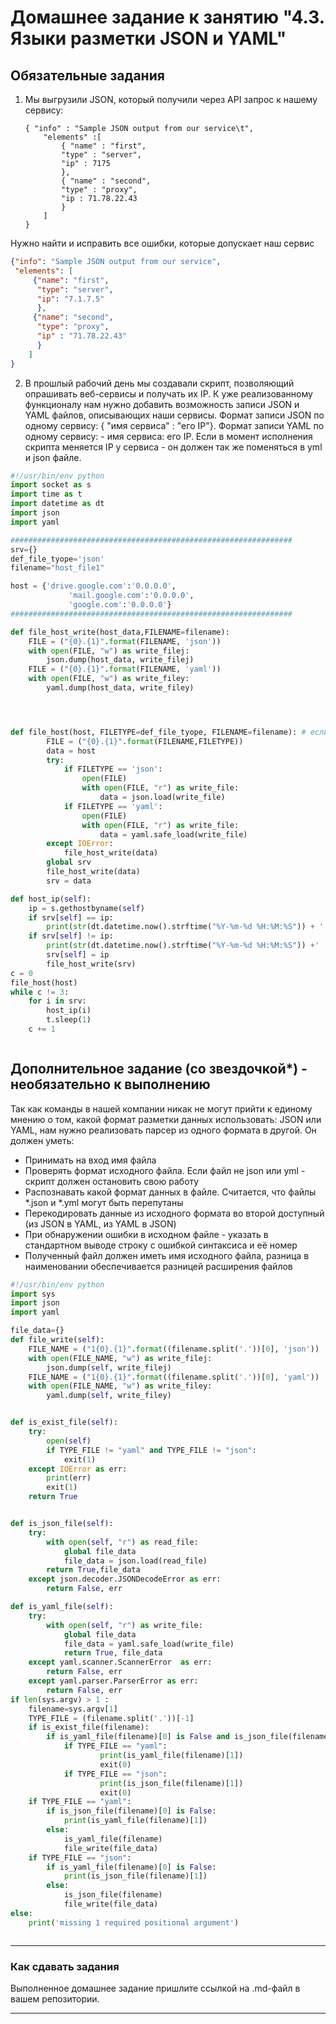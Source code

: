# Домашнее задание к занятию "4.3. Языки разметки JSON и YAML"

## Обязательные задания

1. Мы выгрузили JSON, который получили через API запрос к нашему сервису:
	```
    { "info" : "Sample JSON output from our service\t",
        "elements" :[
            { "name" : "first",
            "type" : "server",
            "ip" : 7175 
            },
            { "name" : "second",
            "type" : "proxy",
            "ip : 71.78.22.43
            }
        ]
    }
	```
  Нужно найти и исправить все ошибки, которые допускает наш сервис
```json
{"info": "Sample JSON output from our service",
 "elements": [
     {"name": "first",
      "type": "server",
      "ip": "7.1.7.5"
      },
     {"name": "second",
      "type": "proxy",
      "ip" : "71.78.22.43"
      }
    ]
}


```
2. В прошлый рабочий день мы создавали скрипт, позволяющий опрашивать веб-сервисы и получать их IP. К уже реализованному функционалу нам нужно добавить возможность записи JSON и YAML файлов, описывающих наши сервисы. Формат записи JSON по одному сервису: { "имя сервиса" : "его IP"}. Формат записи YAML по одному сервису: - имя сервиса: его IP. Если в момент исполнения скрипта меняется IP у сервиса - он должен так же поменяться в yml и json файле.
```python
#!/usr/bin/env python
import socket as s
import time as t
import datetime as dt
import json
import yaml

###############################################################
srv={}
def_file_tyope='json'
filename="host_file1"

host = {'drive.google.com':'0.0.0.0',
             'mail.google.com':'0.0.0.0',
             'google.com':'0.0.0.0'}
###############################################################

def file_host_write(host_data,FILENAME=filename):
    FILE = ("{0}.{1}".format(FILENAME, 'json'))
    with open(FILE, "w") as write_filej:
        json.dump(host_data, write_filej)
    FILE = ("{0}.{1}".format(FILENAME, 'yaml'))
    with open(FILE, "w") as write_filey:
        yaml.dump(host_data, write_filey)




def file_host(host, FILETYPE=def_file_tyope, FILENAME=filename): # если фаил есть взять данные из необходимого
        FILE = ("{0}.{1}".format(FILENAME,FILETYPE))
        data = host
        try:
            if FILETYPE == 'json':
                open(FILE)
                with open(FILE, "r") as write_file:
                    data = json.load(write_file)
            if FILETYPE == 'yaml':
                open(FILE)
                with open(FILE, "r") as write_file:
                    data = yaml.safe_load(write_file)
        except IOError:
            file_host_write(data)
        global srv
        file_host_write(data)
        srv = data

def host_ip(self):
    ip = s.gethostbyname(self)
    if srv[self] == ip:
        print(str(dt.datetime.now().strftime("%Y-%m-%d %H:%M:%S")) + ' ' + self +' '+ip )
    if srv[self] != ip:
        print(str(dt.datetime.now().strftime("%Y-%m-%d %H:%M:%S")) +' [ERROR] ' + self +' IP mistmatch: '+srv[self]+' '+ip)
        srv[self] = ip
        file_host_write(srv)
c = 0
file_host(host)
while c != 3:
    for i in srv:
        host_ip(i)
        t.sleep(1)
    c += 1



```
## Дополнительное задание (со звездочкой*) - необязательно к выполнению

Так как команды в нашей компании никак не могут прийти к единому мнению о том, какой формат разметки данных использовать: JSON или YAML, нам нужно реализовать парсер из одного формата в другой. Он должен уметь:
   * Принимать на вход имя файла
   * Проверять формат исходного файла. Если файл не json или yml - скрипт должен остановить свою работу
   * Распознавать какой формат данных в файле. Считается, что файлы *.json и *.yml могут быть перепутаны
   * Перекодировать данные из исходного формата во второй доступный (из JSON в YAML, из YAML в JSON)
   * При обнаружении ошибки в исходном файле - указать в стандартном выводе строку с ошибкой синтаксиса и её номер
   * Полученный файл должен иметь имя исходного файла, разница в наименовании обеспечивается разницей расширения файлов
```python
#!/usr/bin/env python
import sys
import json
import yaml

file_data={}
def file_write(self):
    FILE_NAME = ("1{0}.{1}".format((filename.split('.'))[0], 'json'))
    with open(FILE_NAME, "w") as write_filej:
        json.dump(self, write_filej)
    FILE_NAME = ("1{0}.{1}".format((filename.split('.'))[0], 'yaml'))
    with open(FILE_NAME, "w") as write_filey:
        yaml.dump(self, write_filey)


def is_exist_file(self):
    try:
        open(self)
        if TYPE_FILE != "yaml" and TYPE_FILE != "json":
            exit(1)
    except IOError as err:
        print(err)
        exit(1)
    return True


def is_json_file(self):
    try:
        with open(self, "r") as read_file:
            global file_data
            file_data = json.load(read_file)
        return True,file_data
    except json.decoder.JSONDecodeError as err:
        return False, err

def is_yaml_file(self):
    try:
        with open(self, "r") as write_file:
            global file_data
            file_data = yaml.safe_load(write_file)
            return True, file_data
    except yaml.scanner.ScannerError  as err:
        return False, err
    except yaml.parser.ParserError as err:
        return False, err
if len(sys.argv) > 1 :
    filename=sys.argv[1]
    TYPE_FILE = (filename.split('.'))[-1]
    if is_exist_file(filename):
        if is_yaml_file(filename)[0] is False and is_json_file(filename)[0] is False:
            if TYPE_FILE == "yaml":
                    print(is_yaml_file(filename)[1])
                    exit(0)
            if TYPE_FILE == "json":
                    print(is_json_file(filename)[1])
                    exit(0)
    if TYPE_FILE == "yaml":
        if is_json_file(filename)[0] is False:
            print(is_yaml_file(filename)[1])
        else:
            is_yaml_file(filename)
            file_write(file_data)
    if TYPE_FILE == "json":
        if is_yaml_file(filename)[0] is False:
            print(is_json_file(filename)[1])
        else:
            is_json_file(filename)
            file_write(file_data)
else:
    print('missing 1 required positional argument')



```
---

### Как сдавать задания

Выполненное домашнее задание пришлите ссылкой на .md-файл в вашем репозитории.

---